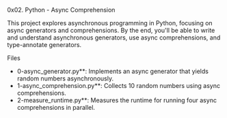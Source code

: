  0x02. Python - Async Comprehension

This project explores asynchronous programming in Python, focusing on async generators and comprehensions. By the end, you'll be able to write and understand asynchronous generators, use async comprehensions, and type-annotate generators.

 Files

- 0-async_generator.py**: Implements an async generator that yields random numbers asynchronously.
- 1-async_comprehension.py**: Collects 10 random numbers using async comprehensions.
- 2-measure_runtime.py**: Measures the runtime for running four async comprehensions in parallel.

